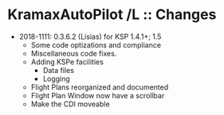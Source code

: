 # KramaxAutoPilot /L :: Changes

* 2018-1111: 0.3.6.2 (Lisias) for KSP 1.4.1+; 1.5
	+ Some code optizations and compliance
	+ Miscellaneous code fixes.
	+ Adding KSPe facilities
		- Data files
		- Logging 
	+ Flight Plans reorganized and documented
	+ Flight Plan Window now have a scrollbar
	+ Make the CDI moveable

